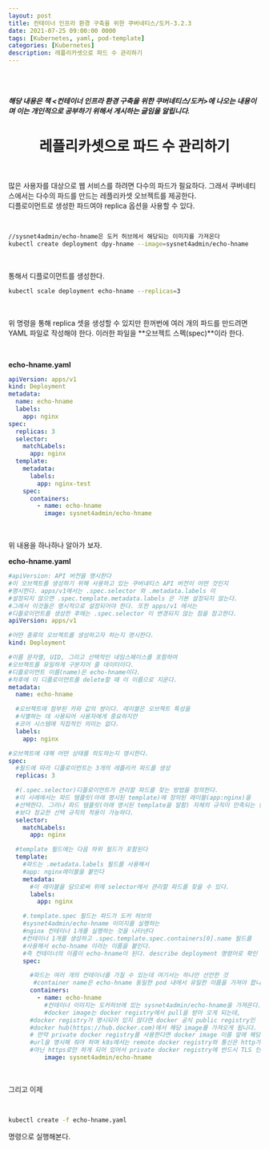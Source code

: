 ```yaml
---
layout: post
title: 컨테이너 인프라 환경 구축을 위한 쿠버네티스/도커-3.2.3
date: 2021-07-25 09:00:00 0000
tags: [Kubernetes, yaml, pod-template]
categories: [Kubernetes]
description: 레플리카셋으로 파드 수 관리하기
---
```


<br><br>

**_해당 내용은 책 <컨테이너 인프라 환경 구축을 위한 쿠버네티스/도커>에 나오는 내용이며 이는 개인적으로 공부하기 위해서 게시하는 글임을 알립니다._**

# <center>레플리카셋으로 파드 수 관리하기</center>

<br>

많은 사용자를 대상으로 웹 서비스를 하려면 다수의 파드가 필요하다. 그래서 쿠버네티스에서는 다수의 파드를 만드는 레플리카셋 오브젝트를 제공한다.
<br>
디플로이먼트로 생성한 파드여야 replica 옵션을 사용할 수 있다.

<br>

```bash
//sysnet4admin/echo-hname은 도커 허브에서 해당되는 이미지를 가져온다
kubectl create deployment dpy-hname --image=sysnet4admin/echo-hname
```

<br>

통해서 디플로이먼트를 생성한다.

```bash
kubectl scale deployment echo-hname --replicas=3
```

<br>

위 명령을 통해 replica 셋을 생성할 수 있지만 한꺼번에 여러 개의 파드를 만드려면 YAML 파일로 작성해야 한다. 이러한 파일을 **오브젝트 스펙(spec)**이라 한다.

<br>

**echo-hname.yaml**

```yaml
apiVersion: apps/v1
kind: Deployment
metadata:
  name: echo-hname
  labels:
    app: nginx
spec:
  replicas: 3
  selector:
    matchLabels:
      app: nginx
  template:
    metadata:
      labels:
        app: nginx-test
    spec:
      containers:
        - name: echo-hname
          image: sysnet4admin/echo-hname
```

<br>

위 내용을 하나하나 알아가 보자.<br>

**echo-hname.yaml**

```yaml
#apiVersion: API 버전을 명시한다
#이 오브젝트를 생성하기 위해 사용하고 있는 쿠버네티스 API 버전이 어떤 것인지
#명시한다. apps/v1에서는 .spec.selector 와 .metadata.labels 이
#설정되지 않으면 .spec.template.metadata.labels 은 기본 설정되지 않는다.
#그래서 이것들은 명시적으로 설정되어야 한다. 또한 apps/v1 에서는
#디플로이먼트를 생성한 후에는 .spec.selector 이 변경되지 않는 점을 참고한다.
apiVersion: apps/v1

#어떤 종류의 오브젝트를 생성하고자 하는지 명시한다.
kind: Deployment

#이름 문자열, UID, 그리고 선택적인 네임스페이스를 포함하여
#오브젝트를 유일하게 구분지어 줄 데이터이다.
#디플로이먼트 이름(name)은 echo-hname이다.
#차후에 이 디플로이먼트를 delete할 때 이 이름으로 지운다.
metadata:
  name: echo-hname

  #오브젝트에 첨부된 카와 값의 쌍이다. 레이블은 오브젝트 특성을
  #식별하는 데 사용되어 사용자에게 중요하지만
  #코어 시스템에 직접적인 의미는 없다.
  labels:
    app: nginx

#오브젝트에 대해 어떤 상태를 의도하는지 명시한다.
spec:
  #필드에 따라 디플로이먼트는 3개의 레플리카 파드를 생성
  replicas: 3

  #(.spec.selector)디플로이먼트가 관리할 파드를 찾는 방법을 정의한다.
  #이 사례에서는 파드 템플릿(아래 명시된 template)에 정의된 레이블(app:nginx)을
  #선택한다. 그러나 파드 템플릿(아래 명시된 template을 말함) 자체의 규칙이 만족되는 한,
  #보다 정교한 선택 규칙의 적용이 가능하다.
  selector:
    matchLabels:
      app: nginx

  #template 필드에는 다음 하위 필드가 포함된다
  template:
    #파드는 .metadata.labels 필드를 사용해서
    #app: nginx레이블을 붙인다
    metadata:
      #이 레이블을 담으로써 위에 selector에서 관리할 파드를 찾을 수 있다.
      labels:
        app: nginx

    #.template.spec 필드는 파드가 도커 허브의
    #sysnet4admin/echo-hname 이미지를 실행하는
    #nginx 컨테이너 1개를 실행하는 것을 나타낸다
    #컨테이너 1개를 생성하고 .spec.template.spec.containers[0].name 필드를
    #사용해서 echo-hname 이라는 이름을 붙인다.
    #즉 컨테이너의 이름이 echo-hname이 된다. describe deployment 명령어로 확인 가능
    spec:

      #파드는 여러 개의 컨테이너를 가질 수 있는데 여기서는 하나만 선언한 것
       #container name은 echo-hname 동일한 pod 내에서 유일한 이름을 가져야 합니다.
      containers:
        - name: echo-hname
          #컨테이너 이미지는 도커허브에 있는 sysnet4admin/echo-hname을 가져온다.
          #docker image는 docker registry에서 pull을 받아 오게 되는데,
      #docker registry가 명시되어 있지 않다면 docker 공식 public registry인 
      #docker hub(https://hub.docker.com)에서 해당 image를 가져오게 됩니다.
      # 만약 private docker registry를 사용한다면 docker image 이름 앞에 해당 
      #url을 명시해 줘야 하며 k8s에서는 remote docker registry와 통신은 http가 
      #아닌 https로만 하게 되어 있어서 private docker registry에 반드시 TLS 인증서를 설치해둬야 합니다.
          image: sysnet4admin/echo-hname
```

 <br>

그리고 이제

 <br>

```bash
kubectl create -f echo-hname.yaml
```

명령으로 실행해본다.
